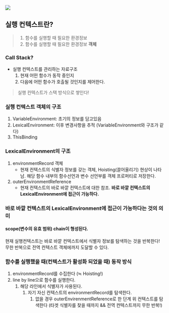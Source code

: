 ![](https://images.velog.io/images/fan/post/00d3d402-8e36-4d4a-ac10-ee034761535b/image.png)

## 실행 컨텍스트란?

> 1. 함수를 실행할 때 필요한 환경정보
> 2. 함수를 실행할 때 필요한 환경정보 **객체**

### Call Stack?

 - 실행 컨텍스트를 관리하는 자료구조
 	1. 현재 어떤 함수가 동작 중인지
 	2. 다음에 어떤 함수가 호출될 것인지를 제어한다.
 
 > 실행 컨텍스트가 스택 방식으로 쌓인다!

### 실행 컨텍스트 객체의 구조

1. VariableEnvironment: 초기의 정보를 담고있음
2. LexicalEnvironment: 이후 변경사항을 추적 (VariableEnvironment와 구조가 같다)
3. ThisBinding

### LexicalEnvironment의 구조

1. environmentRecord 객체
	- 현재 컨텍스트의 식별자 정보를 갖는 객체, Hoisting(끌어올리기) 현상이 나타남. 해당 함수 내부의 함수선언과 변수 선언부를 객체 프로퍼티로 저장한다.
2. outerEnvironmentReference 
	- 현재 컨텍스트의 바로 바깥 컨텍스트에 대한 참조. **바로 바깥 컨텍스트의 LexicalEnvironment에 접근이 가능하다.**
    
### 바로 바깥 컨텍스트의 LexicalEnvironment에 접근이 가능하다는 것의 의미

#### scope(변수의 유효 범위) chain이 형성된다.

현재 실행컨텍스트는 바로 바깥 컨텍스트에서 식별자 정보를 탐색하는 것을 반복한다!
무한 반복으로 전역 컨텍스트 객체에까지 도달할 수 있다.

### 함수를 실행했을 때(컨텍스트가 활성화 되었을 때) 동작 방식

1. environmentRecord를 수집한다 (≒ Hoisting!)
2. line by line으로 함수를 실행한다.
	1. 해당 라인에서 식별자가 사용된다.
    	1. 자기 자신 컨텍스트의 environmentRecord를 탐색한다.
        	1. 없을 경우 outerEnvirenmentReference로 한 단계 위 컨텍스트를 탐색한다 (타겟 식별자를 찾을 때까지 && 전역 컨텍스트까지 무한 반복!)
            
            


